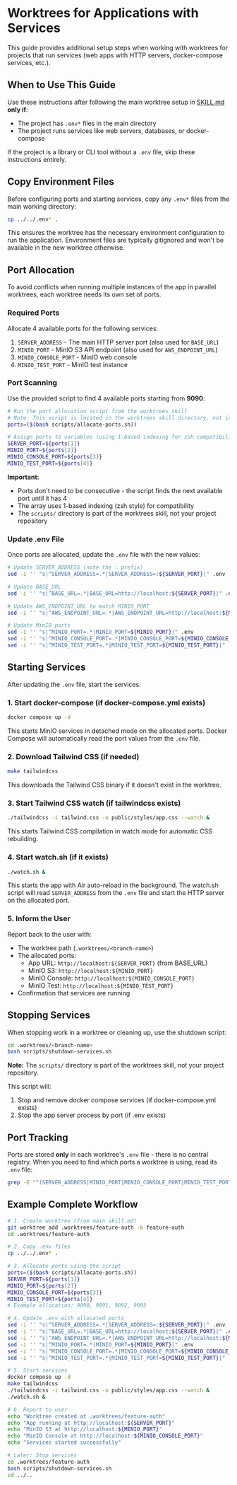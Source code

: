 # Worktrees for Applications with Services

This guide provides additional setup steps when working with worktrees for projects that run services (web apps with HTTP servers, docker-compose services, etc.).

## When to Use This Guide

Use these instructions after following the main worktree setup in [SKILL.md](SKILL.md) **only if**:
- The project has `.env*` files in the main directory
- The project runs services like web servers, databases, or docker-compose

If the project is a library or CLI tool without a `.env` file, skip these instructions entirely.

## Copy Environment Files

Before configuring ports and starting services, copy any `.env*` files from the main working directory:

```bash
cp ../../.env* .
```

This ensures the worktree has the necessary environment configuration to run the application. Environment files are typically gitignored and won't be available in the new worktree otherwise.

## Port Allocation

To avoid conflicts when running multiple instances of the app in parallel worktrees, each worktree needs its own set of ports.

### Required Ports

Allocate 4 available ports for the following services:
1. `SERVER_ADDRESS` - The main HTTP server port (also used for `BASE_URL`)
2. `MINIO_PORT` - MinIO S3 API endpoint (also used for `AWS_ENDPOINT_URL`)
3. `MINIO_CONSOLE_PORT` - MinIO web console
4. `MINIO_TEST_PORT` - MinIO test instance

### Port Scanning

Use the provided script to find 4 available ports starting from **9090**:

```bash
# Run the port allocation script from the worktrees skill
# Note: This script is located in the worktrees skill directory, not in the project repo
ports=($(bash scripts/allocate-ports.sh))

# Assign ports to variables (using 1-based indexing for zsh compatibility)
SERVER_PORT=${ports[1]}
MINIO_PORT=${ports[2]}
MINIO_CONSOLE_PORT=${ports[3]}
MINIO_TEST_PORT=${ports[4]}
```

**Important:**
- Ports don't need to be consecutive - the script finds the next available port until it has 4
- The array uses 1-based indexing (zsh style) for compatibility
- The `scripts/` directory is part of the worktrees skill, not your project repository

### Update .env File

Once ports are allocated, update the `.env` file with the new values:

```bash
# Update SERVER_ADDRESS (note the : prefix)
sed -i '' "s|^SERVER_ADDRESS=.*|SERVER_ADDRESS=:${SERVER_PORT}|" .env

# Update BASE_URL
sed -i '' "s|^BASE_URL=.*|BASE_URL=http://localhost:${SERVER_PORT}|" .env

# Update AWS_ENDPOINT_URL to match MINIO_PORT
sed -i '' "s|^AWS_ENDPOINT_URL=.*|AWS_ENDPOINT_URL=http://localhost:${MINIO_PORT}|" .env

# Update MinIO ports
sed -i '' "s|^MINIO_PORT=.*|MINIO_PORT=${MINIO_PORT}|" .env
sed -i '' "s|^MINIO_CONSOLE_PORT=.*|MINIO_CONSOLE_PORT=${MINIO_CONSOLE_PORT}|" .env
sed -i '' "s|^MINIO_TEST_PORT=.*|MINIO_TEST_PORT=${MINIO_TEST_PORT}|" .env
```

## Starting Services

After updating the `.env` file, start the services:

### 1. Start docker-compose (if docker-compose.yml exists)

```bash
docker compose up -d
```

This starts MinIO services in detached mode on the allocated ports. Docker Compose will automatically read the port values from the `.env` file.

### 2. Download Tailwind CSS (if needed)

```bash
make tailwindcss
```

This downloads the Tailwind CSS binary if it doesn't exist in the worktree.

### 3. Start Tailwind CSS watch (if tailwindcss exists)

```bash
./tailwindcss -i tailwind.css -o public/styles/app.css --watch &
```

This starts Tailwind CSS compilation in watch mode for automatic CSS rebuilding.

### 4. Start watch.sh (if it exists)

```bash
./watch.sh &
```

This starts the app with Air auto-reload in the background. The watch.sh script will read `SERVER_ADDRESS` from the `.env` file and start the HTTP server on the allocated port.

### 5. Inform the User

Report back to the user with:
- The worktree path (`.worktrees/<branch-name>`)
- The allocated ports:
  - App URL: `http://localhost:${SERVER_PORT}` (from BASE_URL)
  - MinIO S3: `http://localhost:${MINIO_PORT}`
  - MinIO Console: `http://localhost:${MINIO_CONSOLE_PORT}`
  - MinIO Test: `http://localhost:${MINIO_TEST_PORT}`
- Confirmation that services are running

## Stopping Services

When stopping work in a worktree or cleaning up, use the shutdown script:

```bash
cd .worktrees/<branch-name>
bash scripts/shutdown-services.sh
```

**Note:** The `scripts/` directory is part of the worktrees skill, not your project repository.

This script will:
1. Stop and remove docker compose services (if docker-compose.yml exists)
2. Stop the app server process by port (if .env exists)

## Port Tracking

Ports are stored **only** in each worktree's `.env` file - there is no central registry. When you need to find which ports a worktree is using, read its `.env` file:

```bash
grep -E "^(SERVER_ADDRESS|MINIO_PORT|MINIO_CONSOLE_PORT|MINIO_TEST_PORT)=" .worktrees/<branch-name>/.env
```

## Example Complete Workflow

```bash
# 1. Create worktree (from main skill.md)
git worktree add .worktrees/feature-auth -b feature-auth
cd .worktrees/feature-auth

# 2. Copy .env files
cp ../../.env* .

# 3. Allocate ports using the script
ports=($(bash scripts/allocate-ports.sh))
SERVER_PORT=${ports[1]}
MINIO_PORT=${ports[2]}
MINIO_CONSOLE_PORT=${ports[3]}
MINIO_TEST_PORT=${ports[4]}
# Example allocation: 9090, 9091, 9092, 9093

# 4. Update .env with allocated ports
sed -i '' "s|^SERVER_ADDRESS=.*|SERVER_ADDRESS=:${SERVER_PORT}|" .env
sed -i '' "s|^BASE_URL=.*|BASE_URL=http://localhost:${SERVER_PORT}|" .env
sed -i '' "s|^AWS_ENDPOINT_URL=.*|AWS_ENDPOINT_URL=http://localhost:${MINIO_PORT}|" .env
sed -i '' "s|^MINIO_PORT=.*|MINIO_PORT=${MINIO_PORT}|" .env
sed -i '' "s|^MINIO_CONSOLE_PORT=.*|MINIO_CONSOLE_PORT=${MINIO_CONSOLE_PORT}|" .env
sed -i '' "s|^MINIO_TEST_PORT=.*|MINIO_TEST_PORT=${MINIO_TEST_PORT}|" .env

# 5. Start services
docker compose up -d
make tailwindcss
./tailwindcss -i tailwind.css -o public/styles/app.css --watch &
./watch.sh &

# 6. Report to user
echo "Worktree created at .worktrees/feature-auth"
echo "App running at http://localhost:${SERVER_PORT}"
echo "MinIO S3 at http://localhost:${MINIO_PORT}"
echo "MinIO Console at http://localhost:${MINIO_CONSOLE_PORT}"
echo "Services started successfully"

# Later: Stop services
cd .worktrees/feature-auth
bash scripts/shutdown-services.sh
cd ../..
```
